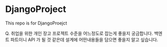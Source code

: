 # DjangoProject
This repo is for DjangoProejct


Q. 취업을 위한 개인 장고 프로젝트 수준을 어느정도로 잡는게 좋을지 궁금합니다. 백엔트 파트이니 API 가 될 것 같은데 설계에 어떤내용들을 담으면 좋을지 알고 싶습니다.


